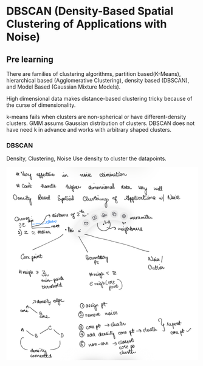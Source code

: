 # DBSCAN (Density-Based Spatial Clustering of Applications with Noise)

## Pre learning

There are families of clustering algorithms, partition based(K-Means), hierarchical based (Agglomerative Clustering), density based (DBSCAN), and Model Based (Gaussian Mixture Models).

High dimensional data makes distance-based clustering tricky because of the curse of dimensionality.

k-means fails when clusters are non-spherical or have different-density clusters. GMM assums Gaussian distribution of clusters. DBSCAN does not have need k in advance and works with arbitrary shaped clusters.

### DBSCAN

Density, Clustering, Noise
Use density to cluster the datapoints.

![](1.png)
